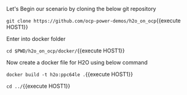 Let's Begin our scenario by cloning the below git repository

`git clone https://github.com/ocp-power-demos/h2o_on_ocp`{{execute HOST1}}

Enter into docker folder

`cd $PWD/h2o_on_ocp/docker/`{{execute HOST1}}

Now create a docker file for H2O using below command

`docker build -t h2o:ppc64le .`{{execute HOST1}}

`cd ../`{{execute HOST1}}
